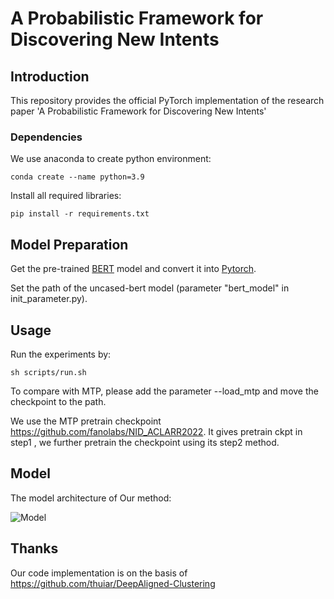 # A Probabilistic Framework for Discovering New Intents

## Introduction
This repository provides the official PyTorch implementation of the research paper 'A Probabilistic Framework for Discovering New Intents'
### Dependencies 

We use anaconda to create python environment:
```
conda create --name python=3.9
```
Install all required libraries:
```
pip install -r requirements.txt
```

## Model Preparation
Get the pre-trained [BERT](https://storage.googleapis.com/bert_models/2018_10_18/uncased_L-12_H-768_A-12.zip) model and convert it into [Pytorch](https://huggingface.co/transformers/converting_tensorflow_models.html). 

Set the path of the uncased-bert model (parameter "bert_model" in init_parameter.py).

## Usage
Run the experiments by: 
```
sh scripts/run.sh
```
To compare with MTP, please add the parameter --load_mtp and move the checkpoint to the path.



We use the MTP pretrain checkpoint https://github.com/fanolabs/NID_ACLARR2022. It gives pretrain ckpt in step1 , we further pretrain the checkpoint using its step2 method.
## Model
The model architecture of Our method:

![Model](./architecture.png)


## Thanks
Our code implementation is on the basis of https://github.com/thuiar/DeepAligned-Clustering



